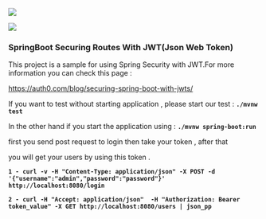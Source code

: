 ![]({{site.baseurl}}/http://stormpath.com/wp-content/uploads/2016/05/spring-boot-logo.jpg)

![]({{site.baseurl}}/https://jwt.io/assets/logo.svg)

### **SpringBoot Securing Routes With JWT(Json Web Token)**
This project is a sample for using Spring Security with JWT.For more information you can check this page : 

https://auth0.com/blog/securing-spring-boot-with-jwts/

If you want to test without starting application , please start our test : **`./mvnw test`**

In the other hand if you start the application using : **`./mvnw spring-boot:run`**

first you send post request to login then take your token , after that

you will get your users by using this token .

**`1 - curl -v -H "Content-Type: application/json" -X POST -d '{"username":"admin","password":"password"}' http://localhost:8080/login`**  
 
**`2 - curl -H "Accept: application/json"  -H "Authorization: Bearer token_value" -X GET http://localhost:8080/users | json_pp `**
